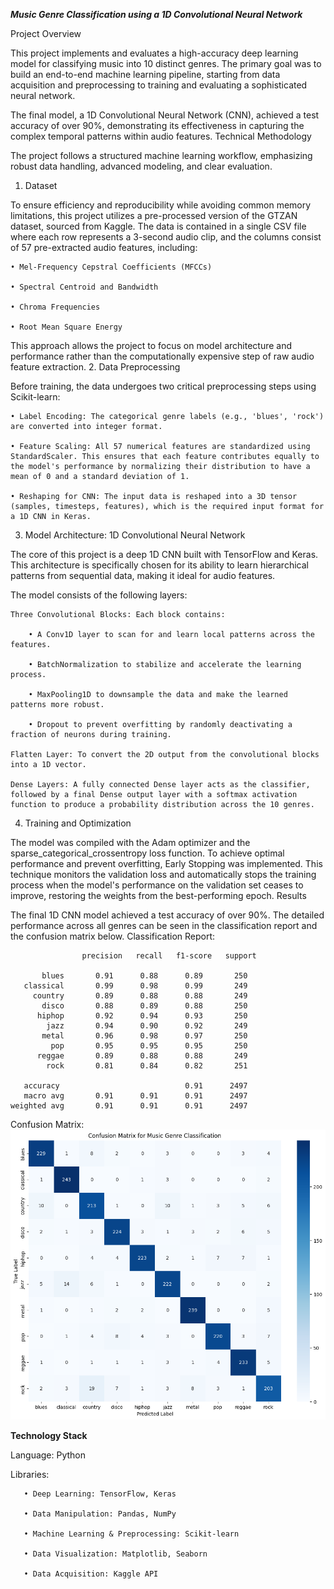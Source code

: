 ***Music Genre Classification using a 1D Convolutional Neural Network***

Project Overview

This project implements and evaluates a high-accuracy deep learning model for classifying music into 10 distinct genres. The primary goal was to build an end-to-end machine learning pipeline, starting from data acquisition and preprocessing to training and evaluating a sophisticated neural network.

The final model, a 1D Convolutional Neural Network (CNN), achieved a test accuracy of over 90%, demonstrating its effectiveness in capturing the complex temporal patterns within audio features.
Technical Methodology

The project follows a structured machine learning workflow, emphasizing robust data handling, advanced modeling, and clear evaluation.

1. Dataset

To ensure efficiency and reproducibility while avoiding common memory limitations, this project utilizes a pre-processed version of the GTZAN dataset, sourced from Kaggle. The data is contained in a single CSV file where each row represents a 3-second audio clip, and the columns consist of 57 pre-extracted audio features, including:

    • Mel-Frequency Cepstral Coefficients (MFCCs)

    • Spectral Centroid and Bandwidth

    • Chroma Frequencies

    • Root Mean Square Energy

This approach allows the project to focus on model architecture and performance rather than the computationally expensive step of raw audio feature extraction.
2. Data Preprocessing

Before training, the data undergoes two critical preprocessing steps using Scikit-learn:

    • Label Encoding: The categorical genre labels (e.g., 'blues', 'rock') are converted into integer format.

    • Feature Scaling: All 57 numerical features are standardized using StandardScaler. This ensures that each feature contributes equally to the model's performance by normalizing their distribution to have a mean of 0 and a standard deviation of 1.

    • Reshaping for CNN: The input data is reshaped into a 3D tensor (samples, timesteps, features), which is the required input format for a 1D CNN in Keras.

3. Model Architecture: 1D Convolutional Neural Network

The core of this project is a deep 1D CNN built with TensorFlow and Keras. This architecture is specifically chosen for its ability to learn hierarchical patterns from sequential data, making it ideal for audio features.

The model consists of the following layers:

    Three Convolutional Blocks: Each block contains:

        • A Conv1D layer to scan for and learn local patterns across the features.

        • BatchNormalization to stabilize and accelerate the learning process.

        • MaxPooling1D to downsample the data and make the learned patterns more robust.

        • Dropout to prevent overfitting by randomly deactivating a fraction of neurons during training.

    Flatten Layer: To convert the 2D output from the convolutional blocks into a 1D vector.

    Dense Layers: A fully connected Dense layer acts as the classifier, followed by a final Dense output layer with a softmax activation function to produce a probability distribution across the 10 genres.

4. Training and Optimization

The model was compiled with the Adam optimizer and the sparse_categorical_crossentropy loss function. To achieve optimal performance and prevent overfitting, Early Stopping was implemented. This technique monitors the validation loss and automatically stops the training process when the model's performance on the validation set ceases to improve, restoring the weights from the best-performing epoch.
Results

The final 1D CNN model achieved a test accuracy of over 90%. The detailed performance across all genres can be seen in the classification report and the confusion matrix below.
Classification Report:

                    precision   recall   f1-score   support

           blues       0.91      0.88      0.89       250
       classical       0.99      0.98      0.99       249
         country       0.89      0.88      0.88       249
           disco       0.88      0.89      0.88       250
          hiphop       0.92      0.94      0.93       250
            jazz       0.94      0.90      0.92       249
           metal       0.96      0.98      0.97       250
             pop       0.95      0.95      0.95       250
          reggae       0.89      0.88      0.88       249
            rock       0.81      0.84      0.82       251

       accuracy                            0.91      2497
       macro avg       0.91      0.91      0.91      2497
    weighted avg       0.91      0.91      0.91      2497

Confusion Matrix: ![Confusion Matrix](conf-mat_genre.png)

**Technology Stack**

Language: Python

Libraries:

       • Deep Learning: TensorFlow, Keras

       • Data Manipulation: Pandas, NumPy

       • Machine Learning & Preprocessing: Scikit-learn

       • Data Visualization: Matplotlib, Seaborn

       • Data Acquisition: Kaggle API

